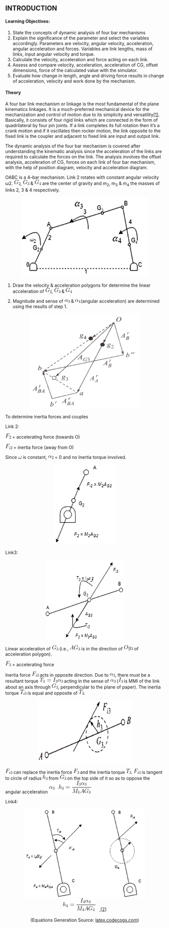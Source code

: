 ## INTRODUCTION<br>

#### Learning Objectives:

1. State the concepts of dynamic analysis of four bar mechanisms
2. Explain the significance of the parameter and select the variables accordingly. Parameters are velocity, angular velocity, acceleration, angular acceleration and forces. Variables are link lengths, mass of links, input angular velocity and torque.
3. Calculate the velocity, acceleration and force acting on each link.
4. Assess and compare velocity, acceleration, acceleration of CG, offset dimensions, force of the calculated value with the simulator.
5. Evaluate how change in length, angle and driving force results in change of acceleration, velocity and work done by the mechanism.

#### Theory

A four bar link mechanism or linkage is the most fundamental of the plane kinematics linkages. It is a much-preferred mechanical device for the mechanization and control of motion due to its simplicity and versatility<a href="references.html">[1]</a>. Basically, it consists of four rigid links which are connected in the form of quadrilateral by four pin joints. If a link completes its full rotation then it’s a crank motion and if it oscillates then rocker motion, the link opposite to the fixed link is the coupler and adjacent to fixed link are input and output link.

The dynamic analysis of the four bar mechanism is covered after understanding the kinematic analysis since the acceleration of the links are required to calculate the forces on the link. The analysis involves the offset analysis, acceleration of CG, forces on each link of four bar mechanism, with the help of position diagram, velocity and acceleration diagram.

OABC is a 4–bar mechanism. Link 2 rotates with constant angular velocity ω2. <img src="./images/equations/g2.png" title="G_2" />, <img src="./images/equations/g3.png" title="G_3" /> & <img src="./images/equations/g4.png" title="G_4" /> are the center of gravity and m<sub>2</sub>, m<sub>3</sub> & m<sub>4</sub> the masses of links 2, 3 & 4 respectively.

<center><img src="images/formula.png" height="253" width="400"></center>

1. Draw the velocity & acceleration polygons for determine the linear acceleration of <img src="./images/equations/g2.png" title="G_2" />, <img src="./images/equations/g3.png" title="G_3" /> & <img src="./images/equations/g4.png" title="G_4" />

2. Magnitude and sense of <img src="./images/equations/alpha3.png" title="\alpha_3" /> & <img src="./images/equations/alpha4.png" title="\alpha_4" />(angular acceleration) are determined using the results of step 1.

<center><img src="images/formula1.png" height="300" width="350"></center>

To determine inertia forces and couples

Link 2:

<img src="./images/equations/f2.png" title="F_2" /> = accelerating force (towards O)

<img src="./images/equations/fi2.png" title="F_{i2}" /> = inertia force (away from O)

Since <img src="./images/equations/omega.png" title="\omega" /> is constant, <img src="./images/equations/alpha2.png" title="\alpha_2" /> = 0 and no Inertia torque involved.

<center><img src="images/formula2.png" height="253" width="200"></center>

Link3:

<center><img src="images/formula3.png" height="253" width="250"></center>

Linear acceleration of <img src="./images/equations/g3.png" title="G_3" /> (i.e., <img src="./images/equations/ag3.png" title="AG_3" /> is in the direction of <img src="./images/equations/og3.png" title="Og_3" /> of acceleration polygon).

<img src="./images/equations/f3.png" title="F_3" /> = accelerating force

Inertia force <img src="./images/equations/fi3.png" title="F_{i3}" /> acts in opposite direction. Due to <img src="./images/equations/alpha3.png" title="\alpha_3" />, there must be a resultant torque <img src="./images/equations/t3.png" title="T_3 =I_3\alpha_3" /> acting in the sense of <img src="./images/equations/alpha3.png" title="\alpha_3" /> (<img src="./images/equations/i3.png" title="I_3" /> is MMI of the link about an axis through <img src="./images/equations/g3.png" title="G_3" />, perpendicular to the plane of paper). The inertia torque <img src="./images/equations/ti3.png" title="T_{i3}" /> is equal and opposite of <img src="./images/equations/t31.png" title="T_3" />.

<center><img src="images/formula4.png" height="200" width="300"></center>

<img src="./images/equations/fi3.png" title="F_{i3}" /> can replace the inertia force <img src="./images/equations/f3.png" title="F_3" /> and the inertia torque <img src="./images/equations/t31.png" title="T_3" />. <img src="./images/equations/fi3.png" title="F_{i3}" /> is tangent to circle of radius <img src="./images/equations/h3.png" title="h_3" /> from <img src="./images/equations/g3.png" title="G_3" /> on the top side of it so as to oppose the angular acceleration <img src="./images/equations/a3h3.png" title="\alpha_3\ .h_3 = \frac {I_3 \alpha_3}{M_3 AG_3}" />

Link4:

<center><img src="images/formula5.png" height="280" width="380"></center>

<center><img src="./images/equations/h4.png" title="h_4 = \frac {I_4 \alpha_4}{M_4 AG_4}" />&nbsp;&nbsp;&nbsp;<a href="references.html"> [2]</a></center><br>
<center>(Equations Generation Source: <a href="http://latex.codecogs.com/">latex.codecogs.com</a>)</center>
